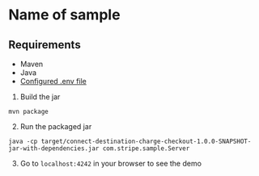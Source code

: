 # Name of sample

## Requirements

- Maven
- Java
- [Configured .env file](../README.md)

1. Build the jar

```
mvn package
```

2. Run the packaged jar

```
java -cp target/connect-destination-charge-checkout-1.0.0-SNAPSHOT-jar-with-dependencies.jar com.stripe.sample.Server
```

3. Go to `localhost:4242` in your browser to see the demo
